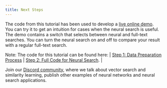 ```yaml
---
title: Next Steps
---
```


The code from this tutorial has been used to develop a [live online demo](https://qdrant.to/semantic-search-demo). You can try it to get an intuition for cases when the neural search is useful. The demo contains a switch that selects between neural and full-text searches. You can turn the neural search on and off to compare your result with a regular full-text search.

Note: The code for this tutorial can be found here: | [Step 1: Data Preparation Process](https://colab.research.google.com/drive/1kPktoudAP8Tu8n8l-iVMOQhVmHkWV_L9?usp=sharing) | [Step 2: Full Code for Neural Search](https://github.com/qdrant/qdrant_demo/blob/master/qdrant_demo/init_vector_search_index.py). |

Join our [Discord community](https://qdrant.to/discord), where we talk about vector search and similarity learning, publish other examples of neural networks and neural search applications.